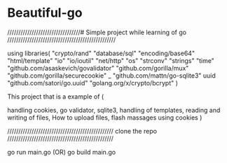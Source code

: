 # Beautiful-go

/////////////////////////////////# Simple project while learning of go /////////////////////////////////////////////////

using libraries(
 "crypto/rand"
	"database/sql"
	"encoding/base64"
	"html/template"
	"io"
	"io/ioutil"
	"net/http"
	"os"
	"strconv"
	"strings"
	"time"
  "github.com/asaskevich/govalidator"
	"github.com/gorilla/mux"
	"github.com/gorilla/securecookie"
	_ "github.com/mattn/go-sqlite3"
	uuid "github.com/satori/go.uuid"
	"golang.org/x/crypto/bcrypt"
)

This project that is a example of (

handling cookies, 
go validator,
sqlite3,
handling of templates,
reading and writing of files,
How to upload files,
flash massages using cookies
)

////////////////////////////////////////////////
clone the repo
////////////////////////////////////////////////

go run main.go (OR) go build main.go 


